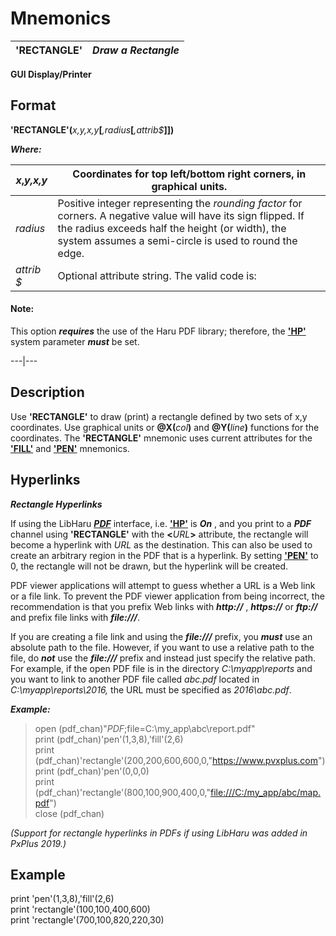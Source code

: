 # Mnemonics

**'RECTANGLE'** |  **_Draw a Rectangle_**  
---|---  
  
**GUI Display/Printer**

##  Format

**'RECTANGLE'(**_x,y,x,y_**[**_,radius_**[**_,attrib$_**]])**

**_Where:_**

_x_**,**_y,x,y_ |  Coordinates for top left/bottom right corners, in graphical units.  
---|---  
_radius_ |  Positive integer representing the _rounding factor_ for corners. A negative value will have its sign flipped. If the radius exceeds half the height (or width), the system assumes a semi-circle is used to round the edge.  
_attrib_ _$_ |  Optional attribute string. The valid code is: |  **<**_URL_**>** |  **_(*PDF* Only)_** Changes the rectangle into a hyperlink.  _(added in PxPlus 2019)_ **_Where:_** _URL_ is the destination of the hyperlink. See **[Hyperlinks](rectangle.htm#Mark5)**.

#### **Note:**  
This option **_requires_** the use of the Haru PDF library; therefore, the **['HP'](../parameters/hp.md)** system parameter **_must_** be set.  
  
---|---  
  
##  Description

Use **'RECTANGLE'** to draw (print) a rectangle defined by two sets of x,y coordinates. Use graphical units or **@X(**_col_**)** and **@Y(**_line_**)** functions for the coordinates. The **'RECTANGLE'** mnemonic uses current attributes for the **['FILL'](fill.md)** and **['PEN'](pen.md)** mnemonics.

##  Hyperlinks

**_Rectangle Hyperlinks_**

If using the LibHaru **[*PDF*](../file_handling/~pdf~.htm#Mark27)** interface, i.e. **['HP'](../parameters/hp.md)** is **_On_** , and you print to a ***PDF*** channel using **'RECTANGLE'** with the **<**_URL_**>** attribute, the rectangle will become a hyperlink with _URL_ as the destination. This can also be used to create an arbitrary region in the PDF that is a hyperlink. By setting **['PEN'](pen.md)** to 0, the rectangle will not be drawn, but the hyperlink will be created.

PDF viewer applications will attempt to guess whether a URL is a Web link or a file link. To prevent the PDF viewer application from being incorrect, the recommendation is that you prefix Web links with **_http://_** , **_https://_** or **_ftp://_** and prefix file links with **_file:///_**.

If you are creating a file link and using the **_file:///_** prefix, you **_must_** use an absolute path to the file. However, if you want to use a relative path to the file, do **_not_** use the **_file:///_** prefix and instead just specify the relative path. For example, if the open PDF file is in the directory _C:\myapp\reports_ and you want to link to another PDF file called _abc.pdf_ located in _C:\myapp\reports\2016,_ the URL must be specified as _2016\abc.pdf_.

**_Example:_**

> open (pdf_chan)"*PDF*;file=C:\my_app\abc\report.pdf"  
>  print (pdf_chan)'pen'(1,3,8),'fill'(2,6)  
>  print (pdf_chan)'rectangle'(200,200,600,600,0,"<https://www.pvxplus.com>")  
> print (pdf_chan)'pen'(0,0,0)  
>  print (pdf_chan)'rectangle'(800,100,900,400,0,"<file:///C:/my_app/abc/map.pdf>")  
>  close (pdf_chan)

_(Support for rectangle hyperlinks in PDFs if using LibHaru was added in PxPlus 2019.)_

##  Example

print 'pen'(1,3,8),'fill'(2,6)  
print 'rectangle'(100,100,400,600)  
print 'rectangle'(700,100,820,220,30)
